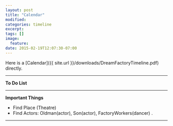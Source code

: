 ```yaml
---
layout: post
title: "Calendar"
modified:
categories: timeline
excerpt:
tags: []
image:
  feature:
date: 2015-02-19T12:07:30-07:00
---
```



Here is a [Calendar]({{ site.url }}/downloads/DreamFactoryTimeline.pdf) directly.

* * *

**To Do List**

* * *

  **Important Things**

 * Find Place (Theatre)
 * Find Actors: Oldman(actor), Son(actor), FactoryWorkers(dancer) 
.

* * *